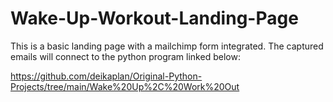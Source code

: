 # Wake-Up-Workout-Landing-Page

This is a basic landing page with a mailchimp form integrated. The captured emails will connect to the python program linked below:

https://github.com/deikaplan/Original-Python-Projects/tree/main/Wake%20Up%2C%20Work%20Out
